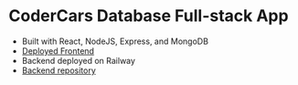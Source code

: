 # CoderCars Database Full-stack App 
- Built with React, NodeJS, Express, and MongoDB
- [Deployed Frontend](https://deft-dango-62aa47.netlify.app/)
- Backend deployed on Railway
- [Backend repository](https://github.com/hoanglechau/react-express-codercars-be)
